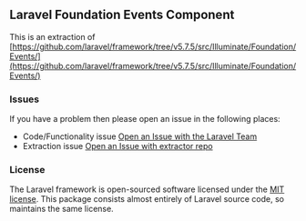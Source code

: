 ## Laravel Foundation Events Component

This is an extraction of [https://github.com/laravel/framework/tree/v5.7.5/src/Illuminate/Foundation/Events/](https://github.com/laravel/framework/tree/v5.7.5/src/Illuminate/Foundation/Events/)


### Issues

If you have a problem then please open an issue in the following places:

* Code/Functionality issue [Open an Issue with the Laravel Team](https://github.com/laravel/framework/issues/new/choose)
* Extraction issue [Open an Issue with extractor repo](https://github.com/laravel-foundation/readme/issues/new)


### License

The Laravel framework is open-sourced software licensed under the [MIT license](http://opensource.org/licenses/MIT). This package consists almost entirely of Laravel source code, so maintains the same license.
